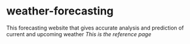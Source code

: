# weather-forecasting
This forecasting website that gives accurate analysis and prediction of current and upcoming weather
*This is the reference page*
